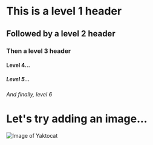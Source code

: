 # This is a level 1 header

## Followed by a level 2 header

### Then a level 3 header

#### Level 4...

##### Level 5...

###### And finally, level 6

# Let's try adding an image...

![Image of Yaktocat](https://octodex.github.com/images/yaktocat.png)
